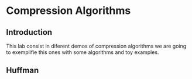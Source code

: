 # Compression Algorithms
## Introduction
This lab consist in diferent demos of compression algorithms we are going to exemplifie this ones with some algorithms and toy examples.
## Huffman

